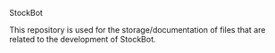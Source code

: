 StockBot

This repository is used for the storage/documentation of files that are related to the development of StockBot.
